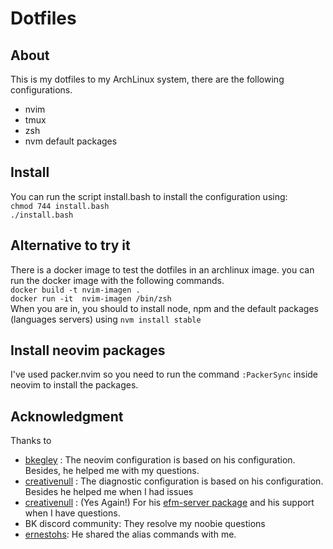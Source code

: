 # Dotfiles

## About

This is my dotfiles to my ArchLinux system,  there are the following configurations.

* nvim
* tmux
* zsh
* nvm default packages

## Install

You can run the script install.bash to install the configuration using: \
`chmod 744 install.bash` \
`./install.bash` 

## Alternative to try it

There is a docker image to test the dotfiles in an archlinux image.
you can run the docker image with the following commands.
\
`docker build -t nvim-imagen .` \
`docker run -it  nvim-imagen /bin/zsh` \
When you are in, you should to install node, npm and the default packages (languages servers) using `nvm install stable`

## Install neovim packages
I've used packer.nvim so you need to run the command `:PackerSync` inside neovim to install the packages.

## Acknowledgment

Thanks to 

* [bkegley](https://github.com/bkegley) : The neovim configuration is based on his configuration. Besides, he helped me with my questions.
* [creativenull](https://github.com/creativenull) : The diagnostic configuration is based on his configuration. Besides he helped me when I had issues
* [creativenull](https://github.com/creativenull) : (Yes Again!) For his [efm-server package](https://github.com/creativenull/efmls-configs-nvim) and his support when I have questions.
* BK discord community: They resolve my noobie questions
* [ernestohs](https://github.com/ernestohs): He shared the alias commands with me.
